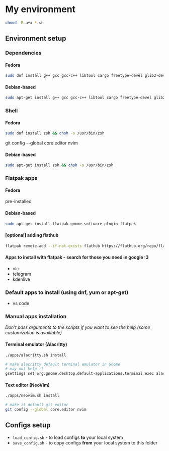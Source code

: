 # My environment

```bash
chmod -R a+x *.sh
```
## Environment setup

### Dependencies

#### Fedora
```bash
sudo dnf install g++ gcc gcc-c++ libtool cargo freetype-devel glib2-devel cairo-devel meson pkgconfig gtk-doc lcms2-devel cmake fontconfig-devel libxcb-devel libxkbcommon-devel
```

#### Debian-based
```bash
sudo apt-get install g++ gcc gcc-c++ libtool cargo freetype-devel glib2-devel cairo-devel meson pkgconfig gtk-doc lcms2-devel cmake fontconfig-devel libxcb-devel libxkbcommon-devel
```

### Shell

#### Fedora
```bash
sudo dnf install zsh && chsh -s /usr/bin/zsh
```

git config --global core.editor nvim
#### Debian-based
```bash
sudo apt-get install zsh && chsh -s /usr/bin/zsh
```

### Flatpak apps

#### Fedora
pre-installed

#### Debian-based
```bash 
sudo apt-get install flatpak gnome-software-plugin-flatpak
```

#### [optional] adding flathub

```bash 
flatpak remote-add --if-not-exists flathub https://flathub.org/repo/flathub.flatpakrepo
```

#### Apps to install with flatpak - search for those you need in google :3
- vlc
- telegram
- kdenlive

### Default apps to install (using dnf, yum or apt-get)
- vs code

### Manual apps installation

_Don't pass arguments to the scripts if you want to see the help (some customization is availiable)_

#### Terminal emulator (Alacritty)

```bash
./apps/alacritty.sh install 

# make alacritty default terminal emulator in Gnome
# may not help :(
gsettings set org.gnome.desktop.default-applications.terminal exec alacritty 
```
#### Text editor (NeoVim)

```bash
./apps/neovim.sh install 

# make it default git editor
git config --global core.editor nvim
```

## Configs setup


- `load_config.sh` - to load configs **to** your local system
- `save_config.sh` - to copy configs **from** your local system to this folder



